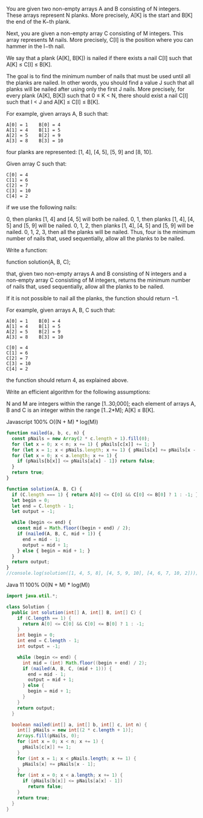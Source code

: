 
You are given two non-empty arrays A and B consisting of N integers. These arrays represent N planks. More precisely, A[K] is the start and B[K] the end of the K−th plank.

Next, you are given a non-empty array C consisting of M integers. This array represents M nails. More precisely, C[I] is the position where you can hammer in the I−th nail.

We say that a plank (A[K], B[K]) is nailed if there exists a nail C[I] such that A[K] ≤ C[I] ≤ B[K].

The goal is to find the minimum number of nails that must be used until all the planks are nailed. In other words, you should find a value J such that all planks will be nailed after using only the first J nails. More precisely, for every plank (A[K], B[K]) such that 0 ≤ K < N, there should exist a nail C[I] such that I < J and A[K] ≤ C[I] ≤ B[K].

For example, given arrays A, B such that:

    A[0] = 1    B[0] = 4
    A[1] = 4    B[1] = 5
    A[2] = 5    B[2] = 9
    A[3] = 8    B[3] = 10
four planks are represented: [1, 4], [4, 5], [5, 9] and [8, 10].

Given array C such that:

    C[0] = 4
    C[1] = 6
    C[2] = 7
    C[3] = 10
    C[4] = 2
if we use the following nails:

0, then planks [1, 4] and [4, 5] will both be nailed.
0, 1, then planks [1, 4], [4, 5] and [5, 9] will be nailed.
0, 1, 2, then planks [1, 4], [4, 5] and [5, 9] will be nailed.
0, 1, 2, 3, then all the planks will be nailed.
Thus, four is the minimum number of nails that, used sequentially, allow all the planks to be nailed.

Write a function:

function solution(A, B, C);

that, given two non-empty arrays A and B consisting of N integers and a non-empty array C consisting of M integers, returns the minimum number of nails that, used sequentially, allow all the planks to be nailed.

If it is not possible to nail all the planks, the function should return −1.

For example, given arrays A, B, C such that:

    A[0] = 1    B[0] = 4
    A[1] = 4    B[1] = 5
    A[2] = 5    B[2] = 9
    A[3] = 8    B[3] = 10

    C[0] = 4
    C[1] = 6
    C[2] = 7
    C[3] = 10
    C[4] = 2
the function should return 4, as explained above.

Write an efficient algorithm for the following assumptions:

N and M are integers within the range [1..30,000];
each element of arrays A, B and C is an integer within the range [1..2*M];
A[K] ≤ B[K].


Javascript 100% O((N + M) * log(M))
```javascript
function nailed(a, b, c, n) {
  const pNails = new Array(2 * c.length + 1).fill(0);
  for (let x = 0; x < n; x += 1) { pNails[c[x]] += 1; }
  for (let x = 1; x < pNails.length; x += 1) { pNails[x] += pNails[x - 1]; }
  for (let x = 0; x < a.length; x += 1) {
    if (pNails[b[x]] <= pNails[a[x] - 1]) return false;
  }
  return true;
}

function solution(A, B, C) {
  if (C.length === 1) { return A[0] <= C[0] && C[0] <= B[0] ? 1 : -1; }
  let begin = 0;
  let end = C.length - 1;
  let output = -1;

  while (begin <= end) {
    const mid = Math.floor((begin + end) / 2);
    if (nailed(A, B, C, mid + 1)) {
      end = mid - 1;
      output = mid + 1;
    } else { begin = mid + 1; }
  }
  return output;
}
//console.log(solution([1, 4, 5, 8], [4, 5, 9, 10], [4, 6, 7, 10, 2])); // 4

```


Java 11 100%  O((N + M) * log(M))
```java
import java.util.*;

class Solution {
  public int solution(int[] A, int[] B, int[] C) {
    if (C.length == 1) {
      return A[0] <= C[0] && C[0] <= B[0] ? 1 : -1;
    }
    int begin = 0;
    int end = C.length - 1;
    int output = -1;

    while (begin <= end) {
      int mid = (int) Math.floor((begin + end) / 2);
      if (nailed(A, B, C, (mid + 1))) {
        end = mid - 1;
        output = mid + 1;
      } else {
        begin = mid + 1;
      }
    }
    return output;
  }

  boolean nailed(int[] a, int[] b, int[] c, int n) {
    int[] pNails = new int[(2 * c.length + 1)];
    Arrays.fill(pNails, 0);
    for (int x = 0; x < n; x += 1) {
      pNails[c[x]] += 1;
    }
    for (int x = 1; x < pNails.length; x += 1) {
      pNails[x] += pNails[x - 1];
    }
    for (int x = 0; x < a.length; x += 1) {
      if (pNails[b[x]] <= pNails[a[x] - 1])
        return false;
    }
    return true;
  }
}

```